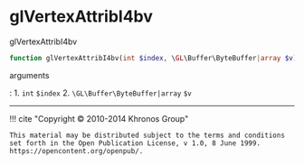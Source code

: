 # glVertexAttribI4bv
glVertexAttribI4bv

```php
function glVertexAttribI4bv(int $index, \GL\Buffer\ByteBuffer|array $v) : void
```

arguments

:    1. `int` `$index` 
    2. `\GL\Buffer\ByteBuffer|array` `$v` 

---
     

!!! cite "Copyright © 2010-2014 Khronos Group"

    This material may be distributed subject to the terms and conditions set forth in the Open Publication License, v 1.0, 8 June 1999. https://opencontent.org/openpub/.
